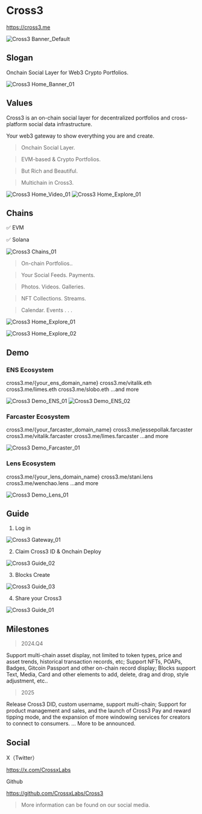 # Cross3

https://cross3.me

![Cross3 Banner_Default](https://res.cloudinary.com/travary/image/upload/w_2000/v1/prd-akindo-public/communities/description-images/aAGQV82dzFPNWrO.jpg)

## Slogan

Onchain Social Layer for Web3 Crypto Portfolios.

![Cross3 Home_Banner_01](https://res.cloudinary.com/travary/image/upload/w_2000/v1/prd-akindo-public/communities/description-images/q3aXnAAvnt7kZz77.png)

## Values

Cross3 is an on-chain social layer for decentralized portfolios and cross-platform social data infrastructure.

Your web3 gateway to show everything you are and create.

> Onchain Social Layer.

> EVM-based & Crypto Portfolios.

> But Rich and Beautiful.

> Multichain in Cross3.

![Cross3 Home_Video_01](https://res.cloudinary.com/travary/image/upload/w_2000/v1/prd-akindo-public/communities/description-images/DrD9XpJA6UL1VxEQ.png)
![Cross3 Home_Explore_01](https://res.cloudinary.com/travary/image/upload/w_2000/v1/prd-akindo-public/communities/description-images/ea7k9G198T8G9B4gQ.png)

## Chains

✅ EVM

✅ Solana

![Cross3 Chains_01](https://res.cloudinary.com/travary/image/upload/w_2000/v1/prd-akindo-public/communities/description-images/NmzvaQlW2uggAolK.png)

> On-chain Portfolios..

> Your Social Feeds. Payments.

> Photos. Videos. Galleries.

> NFT Collections. Streams.

> Calendar. Events . . .

![Cross3 Home_Explore_01](https://res.cloudinary.com/travary/image/upload/w_2000/v1/prd-akindo-public/communities/description-images/ea7k9G198T8G9B4gQ.png)

![Cross3 Home_Explore_02](https://res.cloudinary.com/travary/image/upload/w_2000/v1/prd-akindo-public/communities/description-images/q3aXnKxZWHvEojmx.png)

## Demo

### ENS Ecosystem

cross3.me/{your_ens_domain_name}
cross3.me/vitalik.eth
cross3.me/limes.eth
cross3.me/slobo.eth
...and more

![Cross3 Demo_ENS_01](https://res.cloudinary.com/travary/image/upload/w_2000/v1/prd-akindo-public/communities/description-images/27qMzwkoNh7L2pPL.png)
![Cross3 Demo_ENS_02](https://res.cloudinary.com/travary/image/upload/w_800/v1/prd-akindo-public/communities/description-images/OVG6xez1xF8X894k9.png)

### Farcaster Ecosystem

cross3.me/{your_farcaster_domain_name}
cross3.me/jessepollak.farcaster
cross3.me/vitalik.farcaster
cross3.me/limes.farcaster
...and more

![Cross3 Demo_Farcaster_01](https://res.cloudinary.com/travary/image/upload/w_2000/v1/prd-akindo-public/communities/description-images/kzvEB42zqIdQqB7BM.png)

### Lens Ecosystem

cross3.me/{your_lens_domain_name}
cross3.me/stani.lens
cross3.me/wenchao.lens
...and more

![Cross3 Demo_Lens_01](https://res.cloudinary.com/travary/image/upload/w_2000/v1/prd-akindo-public/communities/description-images/aAGQj86wDu8qX21Lp.png)

## Guide

1. Log in

![Cross3 Gateway_01](https://res.cloudinary.com/travary/image/upload/w_2000/v1/prd-akindo-public/communities/description-images/3dqMr74xBfJ8Z78g.png)

2. Claim Cross3 ID & Onchain Deploy

![Cross3 Guide_02](https://res.cloudinary.com/travary/image/upload/w_2000/v1/prd-akindo-public/communities/description-images/RDOMRKlZBC4WD6mR.jpg)

3. Blocks Create

![Cross3 Guide_03](https://res.cloudinary.com/travary/image/upload/w_2000/v1/prd-akindo-public/communities/description-images/gXgJqm0QaIJ82GW81.png)

4. Share your Cross3

![Cross3 Guide_01](https://res.cloudinary.com/travary/image/upload/w_2000/v1/prd-akindo-public/communities/description-images/jaE2N81jBt7G94la.jpg)

## Milestones

> 2024.Q4

Support multi-chain asset display, not limited to token types, price and asset trends, historical transaction records, etc;
Support NFTs, POAPs, Badges, Gitcoin Passport and other on-chain record display;
Blocks support Text, Media, Card and other elements to add, delete, drag and drop, style adjustment, etc..

> 2025

Release Cross3 DID, custom username, support multi-chain;
Support for product management and sales, and the launch of Cross3 Pay and reward tipping mode, and the expansion of more windowing services for creators to connect to consumers.
... More to be announced.

## Social

X（Twitter）

https://x.com/CrossxLabs

Github

https://github.com/CrossxLabs/Cross3

> More information can be found on our social media.
